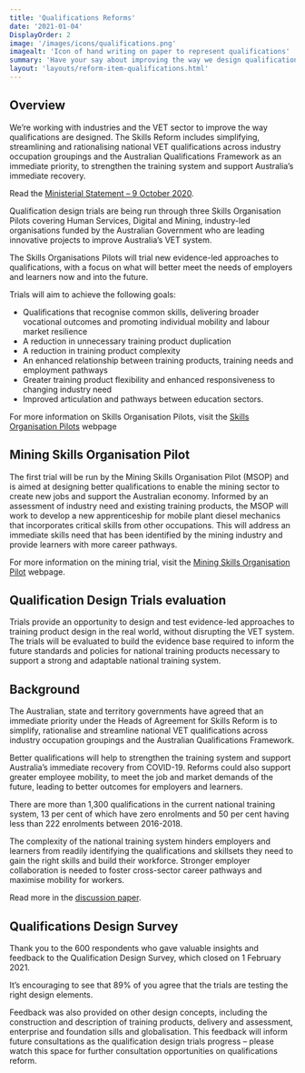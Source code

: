 ```yaml
---
title: 'Qualifications Reforms'
date: '2021-01-04'
DisplayOrder: 2
image: '/images/icons/qualifications.png'
imagealt: 'Icon of hand writing on paper to represent qualifications'
summary: 'Have your say about improving the way we design qualifications and training in the VET sector.'
layout: 'layouts/reform-item-qualifications.html'
---
```

## Overview
We’re working with industries and the VET sector to improve the way qualifications are designed. The Skills Reform includes simplifying,  streamlining and rationalising national VET qualifications across industry occupation groupings and the Australian Qualifications Framework as an immediate priority, to strengthen the training system and support Australia’s immediate recovery.

Read the [Ministerial Statement – 9 October 2020](https://www.dese.gov.au/skills-reform/resources/ministerial-statement-9-october-2020). 

Qualification design trials are being run through three Skills Organisation Pilots covering Human Services, Digital and Mining, industry-led organisations funded by the Australian Government who are leading innovative projects to improve Australia’s VET system.  

The Skills Organisations Pilots will trial new evidence-led approaches to qualifications, with a focus on what will better meet the needs of employers and learners now and into the future.  

Trials will aim to achieve the following goals:

- Qualifications that recognise common skills, delivering broader vocational outcomes and promoting individual mobility and labour market resilience
- A reduction in unnecessary training product duplication
- A reduction in training product complexity
- An enhanced relationship between training products, training needs and employment pathways
- Greater training product flexibility and enhanced responsiveness to changing industry need
- Improved articulation and pathways between education sectors.

For more information on Skills Organisation Pilots, visit the [Skills Organisation Pilots](https://www.dese.gov.au/skills-organisations) webpage 

## Mining Skills Organisation Pilot

The first trial will be run by the Mining Skills Organisation Pilot (MSOP) and is aimed at designing better qualifications to enable the mining sector to create new jobs and support the Australian economy. Informed by an assessment of industry need and existing training products, the MSOP will work to develop a new apprenticeship for mobile plant diesel mechanics that incorporates critical skills from other occupations. This will address an immediate skills need that has been identified by the mining industry and provide learners with more career pathways.

For more information on the mining trial, visit the [Mining Skills Organisation Pilot](https://minerals.org.au/mining-skills-organisation-pilot) webpage.

## Qualification Design Trials evaluation

Trials provide an opportunity to design and test evidence-led approaches to training product design in the real world, without disrupting the VET system. The trials will be evaluated to build the evidence base required to inform the future standards and policies for national training products necessary to support a strong and adaptable national training system.

## Background

The Australian, state and territory governments have agreed that an immediate priority under the Heads of Agreement for Skills Reform is to simplify, rationalise and streamline national VET qualifications across industry occupation groupings and the Australian Qualifications Framework.

Better qualifications will help to strengthen the training system and support Australia’s immediate recovery from COVID-19. Reforms could also support greater employee mobility, to meet the job and market demands of the future, leading to better outcomes for employers and learners. 

There are more than 1,300 qualifications in the current national training system, 13 per cent of which have zero enrolments and 50 per cent having less than 222 enrolments between 2016-2018. 

The complexity of the national training system hinders employers and learners from readily identifying the qualifications and skillsets they need to gain the right skills and build their workforce. Stronger employer collaboration is needed to foster cross-sector career pathways and maximise mobility for workers.

Read more in the [discussion paper](/papers/industry-engagement-and-qualifications-discussion-paper/).

## Qualifications Design Survey

Thank you to the 600 respondents who gave valuable insights and feedback to the Qualification Design Survey, which closed on 1 February 2021. 

It’s encouraging to see that 89% of you agree that the trials are testing the right design elements. 

Feedback was also provided on other design concepts, including the construction and description of training products, delivery and assessment, enterprise and foundation sills and globalisation. This feedback will inform future consultations as the qualification design trials progress – please watch this space for further consultation opportunities on qualifications reform. 

